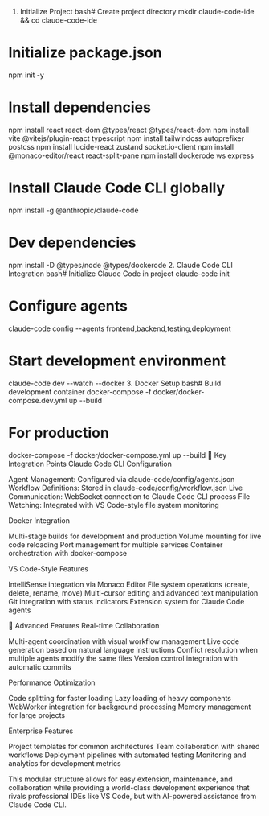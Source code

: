 1. Initialize Project
bash# Create project directory
mkdir claude-code-ide && cd claude-code-ide

# Initialize package.json
npm init -y

# Install dependencies
npm install react react-dom @types/react @types/react-dom
npm install vite @vitejs/plugin-react typescript
npm install tailwindcss autoprefixer postcss
npm install lucide-react zustand socket.io-client
npm install @monaco-editor/react react-split-pane
npm install dockerode ws express

# Install Claude Code CLI globally
npm install -g @anthropic/claude-code

# Dev dependencies
npm install -D @types/node @types/dockerode
2. Claude Code CLI Integration
bash# Initialize Claude Code in project
claude-code init

# Configure agents
claude-code config --agents frontend,backend,testing,deployment

# Start development environment
claude-code dev --watch --docker
3. Docker Setup
bash# Build development container
docker-compose -f docker/docker-compose.dev.yml up --build

# For production
docker-compose -f docker/docker-compose.yml up --build
🔧 Key Integration Points
Claude Code CLI Configuration

Agent Management: Configured via claude-code/config/agents.json
Workflow Definitions: Stored in claude-code/config/workflow.json
Live Communication: WebSocket connection to Claude Code CLI process
File Watching: Integrated with VS Code-style file system monitoring

Docker Integration

Multi-stage builds for development and production
Volume mounting for live code reloading
Port management for multiple services
Container orchestration with docker-compose

VS Code-Style Features

IntelliSense integration via Monaco Editor
File system operations (create, delete, rename, move)
Multi-cursor editing and advanced text manipulation
Git integration with status indicators
Extension system for Claude Code agents

🎯 Advanced Features
Real-time Collaboration

Multi-agent coordination with visual workflow management
Live code generation based on natural language instructions
Conflict resolution when multiple agents modify the same files
Version control integration with automatic commits

Performance Optimization

Code splitting for faster loading
Lazy loading of heavy components
WebWorker integration for background processing
Memory management for large projects

Enterprise Features

Project templates for common architectures
Team collaboration with shared workflows
Deployment pipelines with automated testing
Monitoring and analytics for development metrics

This modular structure allows for easy extension, maintenance, and collaboration while providing a world-class development experience that rivals professional IDEs like VS Code, but with AI-powered assistance from Claude Code CLI.